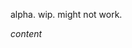 alpha. wip. might not work.

$content$

[steve-top]: assets/steve/top.png
[steve-bottom]: assets/steve/bottom.png
[grass]: assets/grass_side.png
[dirt]: assets/dirt.png
[air]: assets/air.png